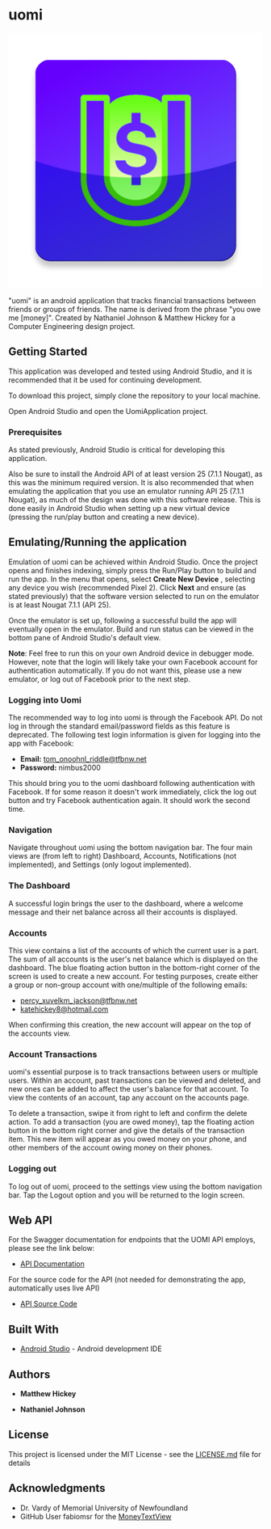 # uomi

![uomiAppIcon](https://github.com/hickeyjohnson/uomi_application/blob/master/app/src/main/ic_glossy_app_icon-web.png)

"uomi" is an android application that tracks financial transactions between friends or groups of friends. The name is derived from the phrase "you owe me \[money\]". Created by Nathaniel Johnson &amp; Matthew Hickey for a Computer Engineering design project. 

## Getting Started

This application was developed and tested using Android Studio, and it is recommended that it be used for continuing development.

To download this project, simply clone the repository to your local machine.

Open Android Studio and open the UomiApplication project.

### Prerequisites

As stated previously, Android Studio is critical for developing this application.

Also be sure to install the Android API of at least version 25 (7.1.1 Nougat), as this was the minimum required version.
It is also recommended that when emulating the application that you use an emulator running API 25 (7.1.1 Nougat),
as much of the design was done with this software release. This is done easily in Android Studio when
setting up a new virtual device (pressing the run/play button and creating a new device).

## Emulating/Running the application

Emulation of uomi can be achieved within Android Studio. Once the project opens and finishes indexing,
simply press the Run/Play button to build and run the app. In the menu that opens, select **Create New Device**
, selecting any device you wish (recommended Pixel 2). Click **Next** and ensure (as stated previously)
that the software version selected to run on the emulator is at least Nougat 7.1.1 (API 25).

Once the emulator is set up, following a successful build the app will eventually open in the emulator.
Build and run status can be viewed in the bottom pane of Android Studio's default view.

**Note**: Feel free to run this on your own Android device in debugger mode. However, note that the login
will likely take your own Facebook account for authentication automatically. If you do not want this, please 
use a new emulator, or log out of Facebook prior to the next step.

### Logging into Uomi
The recommended way to log into uomi is through the Facebook API. Do not log in through the standard
email/password fields as this feature is deprecated. The following test login information is given for logging
into the app with Facebook:

* **Email:** tom_onoohnl_riddle@tfbnw.net
* **Password:** nimbus2000

This should bring you to the uomi dashboard following authentication with Facebook. If for some reason
it doesn't work immediately, click the log out button and try Facebook authentication again. It should
work the second time.

### Navigation

Navigate throughout uomi using the bottom navigation bar. The four main views are (from left to right)
Dashboard, Accounts, Notifications (not implemented), and Settings (only logout implemented).

### The Dashboard

A successful login brings the user to the dashboard, where a welcome message and their net balance
across all their accounts is displayed.

### Accounts

This view contains a list of the accounts of which the current user is a part. The sum of all accounts
is the user's net balance which is displayed on the dashboard. The blue floating action button in the
bottom-right corner of the screen is used to create a new account. For testing purposes, create either
a group or non-group account with one/multiple of the following emails:

* percy_xuvelkm_jackson@tfbnw.net
* katehickey8@hotmail.com

When confirming this creation, the new account will appear on the top of the accounts view.

### Account Transactions

uomi's essential purpose is to track transactions between users or multiple users. Within an account,
past transactions can be viewed and deleted, and new ones can be added to affect the user's balance
for that account. To view the contents of an account, tap any account on the accounts page.

To delete a transaction, swipe it from right to left and confirm the delete action. To add a transaction
(you are owed money), tap the floating action button in the bottom right corner and give the details
of the transaction item. This new item will appear as you owed money on your phone, and other members
of the account owing money on their phones.

### Logging out

To log out of uomi, proceed to the settings view using the bottom navigation bar. Tap the Logout option
and you will be returned to the login screen. 


## Web API

For the Swagger documentation for endpoints that the UOMI API employs, please see the link below:
* [API Documentation](http://uomi-api.herokuapp.com/uomi_api/ui/#/)

For the source code for the API (not needed for demonstrating the app, automatically uses live API)

* [API Source Code](https://github.com/hickeyjohnson/uomi_api)

## Built With

* [Android Studio](https://developer.android.com/studio/) - Android development IDE

## Authors

* **Matthew Hickey**

* **Nathaniel Johnson**

## License

This project is licensed under the MIT License - see the [LICENSE.md](LICENSE.md) file for details

## Acknowledgments

* Dr. Vardy of Memorial University of Newfoundland
* GitHub User fabiomsr for the [MoneyTextView](https://github.com/fabiomsr/MoneyTextView)

